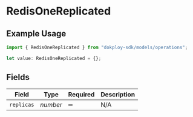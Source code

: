 # RedisOneReplicated

## Example Usage

```typescript
import { RedisOneReplicated } from "dokploy-sdk/models/operations";

let value: RedisOneReplicated = {};
```

## Fields

| Field              | Type               | Required           | Description        |
| ------------------ | ------------------ | ------------------ | ------------------ |
| `replicas`         | *number*           | :heavy_minus_sign: | N/A                |